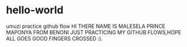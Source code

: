 # hello-world
umuzi practice github flow
HI THERE NAME IS MALESELA PRINCE MAPONYA FROM BENONI JUST PRACTICING MY GITHUB FLOWS,HOPE ALL GOES GOOD FINGERS CROSSED :).
